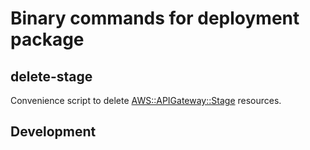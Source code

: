 # Binary commands for deployment package

## delete-stage

Convenience script to delete [AWS::APIGateway::Stage](https://docs.aws.amazon.com/AWSCloudFormation/latest/UserGuide/aws-resource-apigateway-stage.html) resources.

## Development
